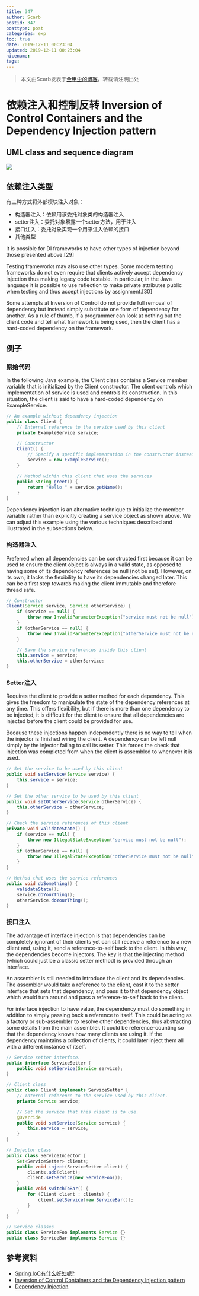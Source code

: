 ```yaml
---
title: 347
author: Scarb
postid: 347
posttype: post
categories: exp
toc: true
date: 2019-12-11 00:23:04
updated: 2019-12-11 00:23:04
nicename:
tags:
---
```


>本文由Scarb发表于[金甲虫的博客](http://47.106.131.90/blog)，转载请注明出处

# 依赖注入和控制反转 Inversion of Control Containers and the Dependency Injection pattern

## UML class and sequence diagram

![](347/W3sDesign_Dependency_Injection_Design_Pattern_UML.jpg)

## 依赖注入类型

有三种方式将外部模块注入对象：

* 构造器注入：依赖用该委托对象类的构造器注入
* setter注入：委托对象暴露一个setter方法，用于注入
* 接口注入：委托对象实现一个用来注入依赖的接口
* 其他类型

It is possible for DI frameworks to have other types of injection beyond those presented above.[29]

Testing frameworks may also use other types. Some modern testing frameworks do not even require that clients actively accept dependency injection thus making legacy code testable. In particular, in the Java language it is possible to use reflection to make private attributes public when testing and thus accept injections by assignment.[30]

Some attempts at Inversion of Control do not provide full removal of dependency but instead simply substitute one form of dependency for another. As a rule of thumb, if a programmer can look at nothing but the client code and tell what framework is being used, then the client has a hard-coded dependency on the framework.

## 例子

### 原始代码

In the following Java example, the Client class contains a Service member variable that is initialized by the Client constructor. The client controls which implementation of service is used and controls its construction. In this situation, the client is said to have a hard-coded dependency on ExampleService.


```java
// An example without dependency injection
public class Client {
    // Internal reference to the service used by this client
    private ExampleService service;

    // Constructor
    Client() {
        // Specify a specific implementation in the constructor instead of using dependency injection
        service = new ExampleService();
    }

    // Method within this client that uses the services
    public String greet() {
        return "Hello " + service.getName();
    }
}
```

Dependency injection is an alternative technique to initialize the member variable rather than explicitly creating a service object as shown above. We can adjust this example using the various techniques described and illustrated in the subsections below.

### 构造器注入

Preferred when all dependencies can be constructed first because it can be used to ensure the client object is always in a valid state, as opposed to having some of its dependency references be null (not be set). However, on its own, it lacks the flexibility to have its dependencies changed later. This can be a first step towards making the client immutable and therefore thread safe.

```java
// Constructor
Client(Service service, Service otherService) {
    if (service == null) {
        throw new InvalidParameterException("service must not be null");
    }
    if (otherService == null) {
        throw new InvalidParameterException("otherService must not be null");
    }

    // Save the service references inside this client
    this.service = service;
    this.otherService = otherService;
}
```

### Setter注入

Requires the client to provide a setter method for each dependency. This gives the freedom to manipulate the state of the dependency references at any time. This offers flexibility, but if there is more than one dependency to be injected, it is difficult for the client to ensure that all dependencies are injected before the client could be provided for use.

Because these injections happen independently there is no way to tell when the injector is finished wiring the client. A dependency can be left null simply by the injector failing to call its setter. This forces the check that injection was completed from when the client is assembled to whenever it is used.

```java
// Set the service to be used by this client
public void setService(Service service) {
    this.service = service;
}

// Set the other service to be used by this client
public void setOtherService(Service otherService) {
    this.otherService = otherService;
}

// Check the service references of this client
private void validateState() {
    if (service == null) {
        throw new IllegalStateException("service must not be null");
    }
    if (otherService == null) {
        throw new IllegalStateException("otherService must not be null");
    }
}

// Method that uses the service references
public void doSomething() {
    validateState();
    service.doYourThing();
    otherService.doYourThing();
}
```

### 接口注入

The advantage of interface injection is that dependencies can be completely ignorant of their clients yet can still receive a reference to a new client and, using it, send a reference-to-self back to the client. In this way, the dependencies become injectors. The key is that the injecting method (which could just be a classic setter method) is provided through an interface.

An assembler is still needed to introduce the client and its dependencies. The assembler would take a reference to the client, cast it to the setter interface that sets that dependency, and pass it to that dependency object which would turn around and pass a reference-to-self back to the client.

For interface injection to have value, the dependency must do something in addition to simply passing back a reference to itself. This could be acting as a factory or sub-assembler to resolve other dependencies, thus abstracting some details from the main assembler. It could be reference-counting so that the dependency knows how many clients are using it. If the dependency maintains a collection of clients, it could later inject them all with a different instance of itself.

```java
// Service setter interface.
public interface ServiceSetter {
    public void setService(Service service);
}

// Client class
public class Client implements ServiceSetter {
    // Internal reference to the service used by this client.
    private Service service;

    // Set the service that this client is to use.
    @Override
    public void setService(Service service) {
        this.service = service;
    }
}

// Injector class
public class ServiceInjector {
	Set<ServiceSetter> clients;
	public void inject(ServiceSetter client) {
		clients.add(client);
		client.setService(new ServiceFoo());
	}
	public void switchToBar() {
		for (Client client : clients) {
			client.setService(new ServiceBar());
		}
	}
}

// Service classes
public class ServiceFoo implements Service {}
public class ServiceBar implements Service {}
```

## 参考资料

* [Spring IoC有什么好处呢?](https://www.zhihu.com/question/23277575/answer/169698662)
* [Inversion of Control Containers and the Dependency Injection pattern](https://martinfowler.com/articles/injection.html)
* [Dependency Injection](https://en.wikipedia.org/wiki/Dependency_injection)

